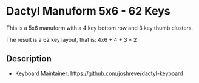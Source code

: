 # Dactyl Manuform 5x6 - 62 Keys

This is a 5x6 manuform with a 4 key bottom row and 3 key thumb clusters.

The result is a 62 key layout, that is: 4x6 + 4 + 3 * 2

## Description

* Keyboard Maintainer: https://github.com/joshreve/dactyl-keyboard
